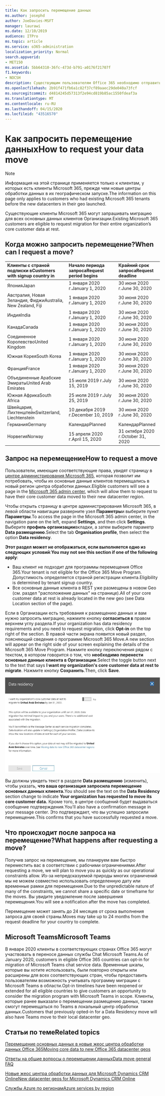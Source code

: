 ```yaml
---
title: Как запросить перемещение данных
ms.author: josephd
author: JoeDavies-MSFT
manager: laurawi
ms.date: 12/10/2019
audience: ITPro
ms.topic: article
ms.service: o365-administration
localization_priority: Normal
search.appverid:
- MET150
ms.assetid: 5bb64310-36fc-473d-b791-a0176f21707f
f1.keywords:
- NOCSH
description: Существующим пользователям Office 365 необходимо отправить запрос перед крайним сроком их страны, чтобы получить данные о том, что данные о своих участниках служб Microsoft 365 перемещены на новый географическое расположение.
ms.openlocfilehash: 2b91f471fb6a1c82f37cf89aaec29de040a73fcf
ms.sourcegitcommit: d4814245d57313f2e94cd819b85ac1550fdeaf3a
ms.translationtype: MT
ms.contentlocale: ru-RU
ms.lasthandoff: 04/15/2020
ms.locfileid: "43516570"
---
```

# <a name="how-to-request-your-data-move"></a><span data-ttu-id="0de85-103">Как запросить перемещение данных</span><span class="sxs-lookup"><span data-stu-id="0de85-103">How to request your data move</span></span>

> [!NOTE]
> <span data-ttu-id="0de85-104">Информация на этой странице применяется только к клиентам, у которых есть клиенты Microsoft 365, прежде чем новые центры обработки данных в их географическом запуске.</span><span class="sxs-lookup"><span data-stu-id="0de85-104">The information on this page only applies to customers who had existing Microsoft 365 tenants before the new datacenters in their geo launched.</span></span> 
  
<span data-ttu-id="0de85-105">Существующие клиенты Microsoft 365 могут запрашивать миграцию для всех основных данных клиентов Организации.</span><span class="sxs-lookup"><span data-stu-id="0de85-105">Existing Microsoft 365 customers are eligible to request migration for their entire organization’s core customer data at rest.</span></span>  
  
## <a name="when-can-i-request-a-move"></a><span data-ttu-id="0de85-106">Когда можно запросить перемещение?</span><span class="sxs-lookup"><span data-stu-id="0de85-106">When can I request a move?</span></span>

|<span data-ttu-id="0de85-107">**Клиенты с страной подписки в**</span><span class="sxs-lookup"><span data-stu-id="0de85-107">**Customers with signup country in**</span></span>|<span data-ttu-id="0de85-108">**Начало периода запроса**</span><span class="sxs-lookup"><span data-stu-id="0de85-108">**Request period begins**</span></span>|<span data-ttu-id="0de85-109">**Крайний срок запроса**</span><span class="sxs-lookup"><span data-stu-id="0de85-109">**Request deadline**</span></span>|
|:-----|:-----|:-----|
|<span data-ttu-id="0de85-110">Япония</span><span class="sxs-lookup"><span data-stu-id="0de85-110">Japan</span></span>  <br/> |<span data-ttu-id="0de85-111">1 января 2020 г.</span><span class="sxs-lookup"><span data-stu-id="0de85-111">January 1, 2020</span></span>  <br/> |<span data-ttu-id="0de85-112">30 июня 2020 г.</span><span class="sxs-lookup"><span data-stu-id="0de85-112">June 30, 2020</span></span>  <br/> |
|<span data-ttu-id="0de85-113">Австралия, Новая Зеландия, Фиджи</span><span class="sxs-lookup"><span data-stu-id="0de85-113">Australia, New Zealand, Fiji</span></span>  <br/> |<span data-ttu-id="0de85-114">1 января 2020 г.</span><span class="sxs-lookup"><span data-stu-id="0de85-114">January 1, 2020</span></span>  <br/> |<span data-ttu-id="0de85-115">30 июня 2020 г.</span><span class="sxs-lookup"><span data-stu-id="0de85-115">June 30, 2020</span></span>  <br/> |
|<span data-ttu-id="0de85-116">Индия</span><span class="sxs-lookup"><span data-stu-id="0de85-116">India</span></span>  <br/> |<span data-ttu-id="0de85-117">1 января 2020 г.</span><span class="sxs-lookup"><span data-stu-id="0de85-117">January 1, 2020</span></span>  <br/> |<span data-ttu-id="0de85-118">30 июня 2020 г.</span><span class="sxs-lookup"><span data-stu-id="0de85-118">June 30, 2020</span></span>  <br/> |
|<span data-ttu-id="0de85-119">Канада</span><span class="sxs-lookup"><span data-stu-id="0de85-119">Canada</span></span>  <br/> |<span data-ttu-id="0de85-120">1 января 2020 г.</span><span class="sxs-lookup"><span data-stu-id="0de85-120">January 1, 2020</span></span>  <br/> |<span data-ttu-id="0de85-121">30 июня 2020 г.</span><span class="sxs-lookup"><span data-stu-id="0de85-121">June 30, 2020</span></span>  <br/> |
|<span data-ttu-id="0de85-122">Соединенное Королевство</span><span class="sxs-lookup"><span data-stu-id="0de85-122">United Kingdom</span></span>  <br/> |<span data-ttu-id="0de85-123">1 января 2020 г.</span><span class="sxs-lookup"><span data-stu-id="0de85-123">January 1, 2020</span></span>  <br/> |<span data-ttu-id="0de85-124">30 июня 2020 г.</span><span class="sxs-lookup"><span data-stu-id="0de85-124">June 30, 2020</span></span>  <br/> |
|<span data-ttu-id="0de85-125">Южная Корея</span><span class="sxs-lookup"><span data-stu-id="0de85-125">South Korea</span></span>  <br/> |<span data-ttu-id="0de85-126">1 января 2020 г.</span><span class="sxs-lookup"><span data-stu-id="0de85-126">January 1, 2020</span></span>  <br/> |<span data-ttu-id="0de85-127">30 июня 2020 г.</span><span class="sxs-lookup"><span data-stu-id="0de85-127">June 30, 2020</span></span>  <br/> |
|<span data-ttu-id="0de85-128">Франция</span><span class="sxs-lookup"><span data-stu-id="0de85-128">France</span></span>  <br/> |<span data-ttu-id="0de85-129">1 января 2020 г.</span><span class="sxs-lookup"><span data-stu-id="0de85-129">January 1, 2020</span></span>  <br/> |<span data-ttu-id="0de85-130">30 июня 2020 г.</span><span class="sxs-lookup"><span data-stu-id="0de85-130">June 30, 2020</span></span>  <br/> |
|<span data-ttu-id="0de85-131">Объединенные Арабские Эмираты</span><span class="sxs-lookup"><span data-stu-id="0de85-131">United Arab Emirates</span></span>  <br/> |<span data-ttu-id="0de85-132">15 июля 2019 г.</span><span class="sxs-lookup"><span data-stu-id="0de85-132">July 15, 2019</span></span>  <br/> |<span data-ttu-id="0de85-133">30 июня 2020 г.</span><span class="sxs-lookup"><span data-stu-id="0de85-133">June 30, 2020</span></span>  <br/> |
|<span data-ttu-id="0de85-134">Южная Африка</span><span class="sxs-lookup"><span data-stu-id="0de85-134">South Africa</span></span>  <br/> |<span data-ttu-id="0de85-135">25 июля 2019 г.</span><span class="sxs-lookup"><span data-stu-id="0de85-135">July 25, 2019</span></span>  <br/> |<span data-ttu-id="0de85-136">30 июня 2020 г.</span><span class="sxs-lookup"><span data-stu-id="0de85-136">June 30, 2020</span></span>  <br/> |
|<span data-ttu-id="0de85-137">Швейцария, Лихтенштейн</span><span class="sxs-lookup"><span data-stu-id="0de85-137">Switzerland, Liechtenstein</span></span>  <br/> |<span data-ttu-id="0de85-138">10 декабря 2019 г.</span><span class="sxs-lookup"><span data-stu-id="0de85-138">December 10, 2019</span></span>  <br/> |<span data-ttu-id="0de85-139">30 июня 2020 г.</span><span class="sxs-lookup"><span data-stu-id="0de85-139">June 30, 2020</span></span>  <br/> |
|<span data-ttu-id="0de85-140">Германия</span><span class="sxs-lookup"><span data-stu-id="0de85-140">Germany</span></span>  <br/> |<span data-ttu-id="0de85-141">Календар</span><span class="sxs-lookup"><span data-stu-id="0de85-141">Planned</span></span>  <br/> |<span data-ttu-id="0de85-142">Календар</span><span class="sxs-lookup"><span data-stu-id="0de85-142">Planned</span></span>  <br/> |
|<span data-ttu-id="0de85-143">Норвегия</span><span class="sxs-lookup"><span data-stu-id="0de85-143">Norway</span></span>  <br/> |<span data-ttu-id="0de85-144">15 апреля 2020 г.</span><span class="sxs-lookup"><span data-stu-id="0de85-144">April 15, 2020</span></span>  <br/> |<span data-ttu-id="0de85-145">31 октября 2020 г.</span><span class="sxs-lookup"><span data-stu-id="0de85-145">October 31, 2020</span></span>  <br/> |
   
## <a name="how-to-request-a-move"></a><span data-ttu-id="0de85-146">Запрос на перемещение</span><span class="sxs-lookup"><span data-stu-id="0de85-146">How to request a move</span></span>

<span data-ttu-id="0de85-147">Пользователи, имеющие соответствующие права, увидят страницу в [центре администрирования Microsoft 365](https://aka.ms/365admin), которая позволит им потребовать, чтобы их основные данные клиентов перемещались в новый регион центра обработки данных.</span><span class="sxs-lookup"><span data-stu-id="0de85-147">Eligible customers will see a page in the [Microsoft 365 admin center](https://aka.ms/365admin), which will allow them to request to have their core customer data moved to their new datacenter region.</span></span>  
  
<span data-ttu-id="0de85-148">Чтобы открыть страницу в центре администрирования Microsoft 365, в левой области навигации разверните узел **Параметры**и выберите пункт **Параметры**.</span><span class="sxs-lookup"><span data-stu-id="0de85-148">To access the page in the Microsoft 365 admin center, in the navigation pane on the left, expand **Settings**, and then click **Settings**.</span></span>
<span data-ttu-id="0de85-149">Выберите **профиль организации**вкладки, а затем выберите параметр **Data размещению**.</span><span class="sxs-lookup"><span data-stu-id="0de85-149">Select the tab **Organisation profile**, then select the option **Data residency**.</span></span>
  
<span data-ttu-id="0de85-150">**Этот раздел может не отображаться, если выполняется одно из следующих условий**:</span><span class="sxs-lookup"><span data-stu-id="0de85-150">**You may not see this section if one of the following apply**:</span></span>
- <span data-ttu-id="0de85-151">Ваш клиент не подходит для программы перемещения Office 365.</span><span class="sxs-lookup"><span data-stu-id="0de85-151">Your tenant is not eligible for the Office 365 Move Program.</span></span>  <span data-ttu-id="0de85-152">Допустимость определяется страной регистрации клиента.</span><span class="sxs-lookup"><span data-stu-id="0de85-152">Eligibility is determined by tenant signup country.</span></span>
- <span data-ttu-id="0de85-153">Все основные данные клиента в REST уже размещены в новом Geo (см. раздел "расположение данных" на странице).</span><span class="sxs-lookup"><span data-stu-id="0de85-153">All of your core customer data at rest is already located in the new geo (see Data Location section of the page).</span></span> 
  
<span data-ttu-id="0de85-154">Если в Организации есть требования к размещению данных и вам нужно запросить миграцию, нажмите кнопку **согласиться в** правом верхнем углу раздела.</span><span class="sxs-lookup"><span data-stu-id="0de85-154">If your organization has data residency requirements and you need to request migration, click **Opt-in** on the top right of the section.</span></span> <span data-ttu-id="0de85-155">В правой части экрана появится новый раздел, поясняющий сведения о программе Microsoft 365 Move.</span><span class="sxs-lookup"><span data-stu-id="0de85-155">A new section will appear on the right side of your screen explaining the details of the Microsoft 365 Move Program.</span></span> <span data-ttu-id="0de85-156">Нажмите кнопку переключения рядом с текстом, в котором говорится о том, что **необходимо перенести основные данные клиента в Организации**.</span><span class="sxs-lookup"><span data-stu-id="0de85-156">Select the toggle button next to the text that says **I want my organization's core customer data at rest to migrate**.</span></span> <span data-ttu-id="0de85-157">Нажмите кнопку **Сохранить**.</span><span class="sxs-lookup"><span data-stu-id="0de85-157">Then, click **Save**.</span></span>
  
![Экран явного согласия для центра обработки данных](media/dataresidencyflyoutae.jpg)
  
<span data-ttu-id="0de85-159">Вы должны увидеть текст в разделе **Data размещению** (изменить), чтобы указать, **что ваша организация запросила перемещение основных данных клиента.**</span><span class="sxs-lookup"><span data-stu-id="0de85-159">You should see the text on the **Data Residency** section change to indicate **Your organization has requested to move its core customer data.**</span></span> <span data-ttu-id="0de85-160">Кроме того, в центре сообщений будет выдаваться сообщение подтверждения.</span><span class="sxs-lookup"><span data-stu-id="0de85-160">You'll also have a confirmation message in your message center.</span></span> <span data-ttu-id="0de85-161">Это подтверждает, что вы успешно запросили перемещение.</span><span class="sxs-lookup"><span data-stu-id="0de85-161">This confirms that you have successfully requested a move.</span></span> 


  
## <a name="what-happens-after-requesting-a-move"></a><span data-ttu-id="0de85-162">Что происходит после запроса на перемещение?</span><span class="sxs-lookup"><span data-stu-id="0de85-162">What happens after requesting a move?</span></span>

<span data-ttu-id="0de85-163">Получив запрос на перемещение, мы планируем вам быстро переместить вас в соответствии с рабочими ограничениями.</span><span class="sxs-lookup"><span data-stu-id="0de85-163">After requesting a move, we will plan to move you as quickly as our operational constraints allow.</span></span> <span data-ttu-id="0de85-164">Из-за непредсказуемой природы многих ограничений мы не можем совместно использовать определенную дату или временные рамки для перемещения.</span><span class="sxs-lookup"><span data-stu-id="0de85-164">Due to the unpredictable nature of many of the constraints, we cannot share a specific date or timeframe for the moves.</span></span> <span data-ttu-id="0de85-165">Вы увидите уведомление после завершения перемещения.</span><span class="sxs-lookup"><span data-stu-id="0de85-165">You will see a notification after the move has completed.</span></span>
  
<span data-ttu-id="0de85-166">Перемещение может занять до 24 месяцев от срока выполнения запроса для своей страны.</span><span class="sxs-lookup"><span data-stu-id="0de85-166">Moves may take up to 24 months from the request deadline for your country to complete.</span></span>
  
## <a name="microsoft-teams"></a><span data-ttu-id="0de85-167">Microsoft Teams</span><span class="sxs-lookup"><span data-stu-id="0de85-167">Microsoft Teams</span></span>

<span data-ttu-id="0de85-168">В январе 2020 клиенты в соответствующих странах Office 365 могут участвовать в переносе данных службы Chat Microsoft Teams.</span><span class="sxs-lookup"><span data-stu-id="0de85-168">As of January 2020, customers in eligible Office 365 countries can opt-in for migration of Microsoft Teams chat service data.</span></span>  <span data-ttu-id="0de85-169">Временные шкалы, которые вы хотите использовать, были повторно открыты или расширены для всех соответствующих стран, чтобы предоставить пользователям возможность учитывать программу миграции с Microsoft Teams в области.</span><span class="sxs-lookup"><span data-stu-id="0de85-169">Opt-in timelines have been reopened or extended for all eligible countries to give customers an opportunity to consider the migration program with Microsoft Teams in scope.</span></span> <span data-ttu-id="0de85-170">Клиенты, которые ранее выказали о перемещении размещению данных, также смогут перемещаться по Teams в локальный центр обработки данных.</span><span class="sxs-lookup"><span data-stu-id="0de85-170">Customers that previously opted-in for a Data Residency move will also have Teams move to their local datacenter geo.</span></span>

## <a name="related-topics"></a><span data-ttu-id="0de85-171">Статьи по теме</span><span class="sxs-lookup"><span data-stu-id="0de85-171">Related topics</span></span>

[<span data-ttu-id="0de85-172">Перемещение основных данных в новые жеос центра обработки данных Office 365</span><span class="sxs-lookup"><span data-stu-id="0de85-172">Moving core data to new Office 365 datacenter geos</span></span>](moving-data-to-new-datacenter-geos.md)

[<span data-ttu-id="0de85-173">Ответы на общие вопросы о перемещении данных</span><span class="sxs-lookup"><span data-stu-id="0de85-173">Data move general FAQ</span></span>](data-move-faq.md)

[<span data-ttu-id="0de85-174">Новые жеос центра обработки данных для Microsoft Dynamics CRM Online</span><span class="sxs-lookup"><span data-stu-id="0de85-174">New datacenter geos for Microsoft Dynamics CRM Online</span></span>](https://go.microsoft.com/fwlink/p/?Linkid=615924)
  
[<span data-ttu-id="0de85-175">Службы Azure по регионам</span><span class="sxs-lookup"><span data-stu-id="0de85-175">Azure services by region</span></span>](https://azure.microsoft.com/regions/)
  

